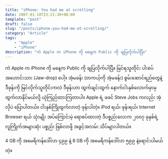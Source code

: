 ```yaml
---
title: "iPhone: You had me at scrolling"
date: 2007-01-10T23:21:30+08:00
template: "post"  
draft: false  
slug: "/posts/iphone-you-had-me-at-scrolling/"  
category: "Article"
tags:
    - "Apple"
    - "iPhone" 
description: "ကဲ Apple က iPhone ကို မနေ့က Public ကို ချပြလိုက်ပါပြီ။"
---
```

ကဲ Apple က iPhone ကို မနေ့က Public ကို ချပြလိုက်ပါပြီ။ မြင်ရသူတိုင်း ပါးစပ်အဟောင်းသား (Jaw-drop) ပေါ့။ အံ့မခန်း (တကယ့်ကို အံ့မခန်း) စွမ်းဆောင်ရည်တွေနဲ့ ဒီဖုန်းကို မြင်လိုက်သူတိုင်းကလဲ ဒီဖုန်းဟာ ထွက်ချင်းထွက် နောက်ငါးနှစ်လောက်မှာမှ ထွက်လာနိုင်မယ်လို့ ယုံကြည်ထားကြတာပါ။ Apple ရဲ့ ဖခင် Steve Jobs ကလည်း အဲ့လိုပဲ ပြောပါတယ်။ ငါးနှစ်ကြိုထွက်လာတဲ့ ဖုန်းပါတဲ့။ iPod ရယ်၊ ဖုန်းရယ်၊ Internet Browser ရယ် သုံးမျိုး အပ်ကြောင်းမဲ့ ရောစပ်ထားတဲ့ ဒီပစ္စည်းလေးက ၂၀၀၇ ခုနှစ်ရဲ့ လူကြိုက်အများဆုံး ပစ္စည်း ဖြစ်လာဖို့ အခွင့်အလမ်း သိပ်များပါတယ်။

4 GB ကို အမေရိကန်ဒေါ်လာ ၄၉၉ နဲ့ 8 GB ကို အမေရိကန်ဒေါ်လာ ၅၉၉ နဲ့ရောင်းပါမယ်တဲ့။